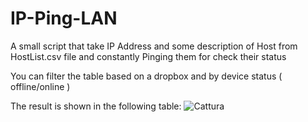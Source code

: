 # IP-Ping-LAN
A small script that take IP Address and some description of Host from HostList.csv file and constantly Pinging them for check their status

You can filter the table based on a dropbox and by device status ( offline/online )

The result is shown in the following table:
![Cattura](https://user-images.githubusercontent.com/91249430/176455468-21b6de77-1260-4b9b-8aa4-b41b5805fcf1.PNG)
